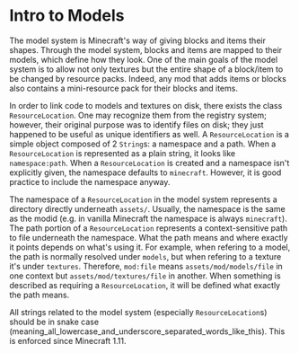 Intro to Models
===============

The model system is Minecraft's way of giving blocks and items their shapes. Through the model system, blocks and items are mapped to their models, which define how they look. One of the main goals of the model system is to allow not only textures but the entire shape of a block/item to be changed by resource packs. Indeed, any mod that adds items or blocks also contains a mini-resource pack for their blocks and items.

In order to link code to models and textures on disk, there exists the class `ResourceLocation`. One may recognize them from the registry system; however, their original purpose was to identify files on disk; they just happened to be useful as unique identifiers as well. A `ResourceLocation` is a simple object composed of 2 `String`s: a namespace and a path. When a `ResourceLocation` is represented as a plain string, it looks like `namespace:path`. When a `ResourceLocation` is created and a namespace isn't explicitly given, the namespace defaults to `minecraft`. However, it is good practice to include the namespace anyway.

The namespace of a `ResourceLocation` in the model system represents a directory directly underneath `assets/`. Usually, the namespace is the same as the modid (e.g. in vanilla Minecraft the namespace is always `minecraft`). The path portion of a `ResourceLocation` represents a context-sensitive path to file underneath the namespace. What the path means and where exactly it points depends on what's using it. For example, when refering to a model, the path is normally resolved under `models`, but when refering to a texture it's under `textures`. Therefore, `mod:file` means `assets/mod/models/file` in one context but `assets/mod/textures/file` in another. When something is described as requiring a `ResourceLocation`, it will be defined what exactly the path means.

All strings related to the model system (especially `ResourceLocation`s) should be in snake case (meaning_all_lowercase_and_underscore_separated_words_like_this). This is enforced since Minecraft 1.11.
